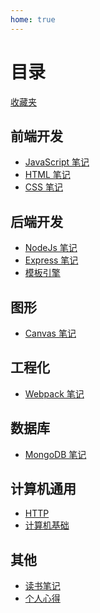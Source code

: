 ```yaml
---
home: true
---
```


# 目录

[收藏夹](./收藏夹.md)

## 前端开发

* [JavaScript 笔记](/前端开发/javascript/readme.md)
* [HTML 笔记](/前端开发/html/readme.md)
* [CSS 笔记](/前端开发/css/readme.md)

## 后端开发

* [NodeJs 笔记](/后端开发/NodeJs/readme.md)
* [Express 笔记](/后端开发/Express/readme.md)
* [模板引擎](/后端开发/模板引擎/readme.md)


<!-- ## 游戏开发

* [从0开始学习游戏开发](/游戏开发/从0开始学习游戏开发/readme.md) -->

## 图形

* [Canvas 笔记](/图形/canvas/readme.md)

## 工程化

* [Webpack 笔记](/工程化/webpack/readme.md)

## 数据库

* [MongoDB 笔记](/数据库/mongodb/readme.md)

## 计算机通用

* [HTTP](/计算机通用/http/readme.md)
* [计算机基础](/计算机通用/计算机基础/readme.md)

## 其他

* [读书笔记](/读书笔记/)
* [个人心得](/个人心得/)

